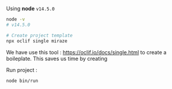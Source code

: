 Using **node** `v14.5.0`

```bash
node -v
# v14.5.0

# Create project template
npx oclif single miraze
```

We have use this tool : https://oclif.io/docs/single.html to create a boileplate. This saves us time by creating 



Run project : 

```
node bin/run
```



